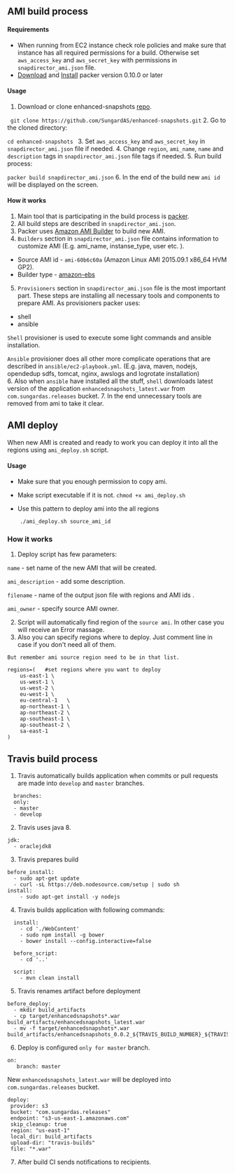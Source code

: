 ## AMI build process


#### Requirements
- When running from EC2 instance check role policies and make sure that instance has all required permissions for a build. Otherwise set `aws_access_key` and `aws_secret_key` with permissions in `snapdirector_ami.json` file.
- [Download](https://www.packer.io/downloads.html) and [Install](https://www.packer.io/intro/getting-started/setup.html)  packer version 0.10.0 or later

#### Usage
1. Download or clone enhanced-snapshots [repo](https://github.com/SungardAS/enhanced-snapshots.git).

  `` git clone https://github.com/SungardAS/enhanced-snapshots.git``
2. Go to the cloned directory:

  ``cd enhanced-snapshots ``
3. Set  `aws_access_key` and `aws_secret_key` in `snapdirector_ami.json` file if needed.
4. Change `region`, `ami_name`, `name` and `description` tags in `snapdirector_ami.json` file tags if needed.
5. Run build process:

  ``packer build snapdirector_ami.json``
6. In the end of the build new `ami id` will be displayed on the screen.

#### How it works
1. Main tool that is participating in the build process is [packer](https://www.packer.io/intro/).
2. All build steps are described in `snapdirector_ami.json`.
3. Packer uses [Amazon AMI Builder](https://www.packer.io/docs/builders/amazon.html) to build new AMI.
4. `Builders` section in `snapdirector_ami.json` file contains information to customize AMI (E.g. ami_name, instanse_type, user etc. ).
  - Source AMI id - `ami-60b6c60a` (Amazon Linux AMI 2015.09.1 x86_64 HVM GP2).
  - Builder type - [amazon-ebs](https://www.packer.io/docs/builders/amazon-ebs.html)

5. `Provisioners` section in `snapdirector_ami.json` file is the most important part. These steps are installing all necessary tools and components to prepare AMI. As provisioners  packer uses:
  - shell
  - ansible

  `Shell` provisioner is used to execute some light commands and ansible installation.

  `Ansible` provisioner does all other more complicate operations that are described in `ansible/ec2-playbook.yml`. (E.g. java, maven, nodejs, opendedup sdfs, tomcat, nginx, awslogs and logrotate installation)  
6. Also when `ansible` have installed all the stuff, `shell` downloads latest version of the application `enhancedsnapshots_latest.war` from `com.sungardas.releases` bucket.
7. In the end unnecessary tools are removed from ami to take it clear.

## AMI deploy
When new AMI is created and ready to work you can deploy it into all the regions using `ami_deploy.sh` script.
#### Usage
 - Make sure that you enough permission to copy ami.

 - Make script executable if it is not. `chmod +x ami_deploy.sh`

 - Use this pattern to deploy ami into the all regions
  ```
      ./ami_deploy.sh source_ami_id
  ```
### How it works

1. Deploy script has few parameters:

  `name` - set name of the new AMI that will be created.

  `ami_description` - add some description.

  `filename` - name of the output json file with regions and AMI ids .

  `ami_owner` - specify source AMI owner.

2. Script will automatically find region of the `source ami`. In other case you will receive an Error massage.
3. Also you can specify regions where to deploy. Just comment line in case if you don't need all of them.

  `But remember ami source region need to be in that list.`
```
regions=( 	#set regions where you want to deploy
	us-east-1 \
	us-west-1 \
	us-west-2 \
	eu-west-1 \
	eu-central-1   \
	ap-northeast-1 \
	ap-northeast-2 \
	ap-southeast-1 \
	ap-southeast-2 \
	sa-east-1
)
```

## Travis build process

1. Travis automatically builds application when commits or pull requests are made into `develop` and `master` branches.
```
  branches:
  only:
  - master
  - develop
```
2. Travis uses java 8.
```
jdk:
  - oraclejdk8
```
3. Travis prepares build
```
before_install:
  - sudo apt-get update
  - curl -sL https://deb.nodesource.com/setup | sudo sh
install:
    - sudo apt-get install -y nodejs
```
4. Travis builds application with following commands:
```
  install:
    - cd './WebContent'
    - sudo npm install -g bower
    - bower install --config.interactive=false

  before_script:
    - cd '..'

  script:
    - mvn clean install
```
5. Travis renames artifact before deployment
```
before_deploy:
  - mkdir build_artifacts
  - cp target/enhancedsnapshots*.war build_artifacts/enhancedsnapshots_latest.war
  - mv -f target/enhancedsnapshots*.war build_artifacts/enhancedsnapshots_0.0.2_${TRAVIS_BUILD_NUMBER}_${TRAVIS_COMMIT}.war
```
6. Deploy is configured `only for master` branch.
```
on:
   branch: master
```
 New `enhancedsnapshots_latest.war` will be deployed into `com.sungardas.releases` bucket.
 ```
 deploy:
  provider: s3
  bucket: "com.sungardas.releases"
  endpoint: "s3-us-east-1.amazonaws.com"
  skip_cleanup: true
  region: "us-east-1"
  local_dir: build_artifacts
  upload-dir: "travis-builds"
  file: "*.war"
 ```
 7. After build CI sends notifications to recipients.
